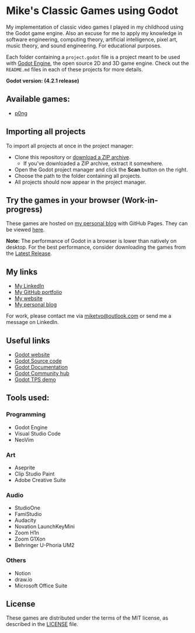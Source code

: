 # Mike's Classic Games using Godot

My implementation of classic video games I played in my childhood using the Godot game engine. Also an excuse for me to apply my knowledge in software engineering, computing theory, artificial intelligence, pixel art, music theory, and sound engineering. For educational purposes.

Each folder containing a `project.godot` file is a project meant to be used with [Godot Engine](https://godotengine.org), the open source 2D and 3D game engine. Check out the `README.md` files in each of these projects for more details.

**Godot version: (4.2.1 release)**

## Available games:

- [p0ng](p0ng/README.md)

## Importing all projects

To import all projects at once in the project manager:

- Clone this repository or [download a ZIP archive](https://github.com/miketvo/classic-games-godot/archive/main.zip).
  - If you've downloaded a ZIP archive, extract it somewhere.
- Open the Godot project manager and click the **Scan** button on the right.
- Choose the path to the folder containing all projects.
- All projects should now appear in the project manager.

## Try the games in your browser (Work-in-progress)

These games are hosted on [my personal blog](http://miketvo.github.io) with GitHub Pages. They can be viewed [here](https://miketvo.github.io/classic-games-godot/).

**Note:** The performance of Godot in a browser is lower than natively on desktop. For the best performance, consider downloading the games from the [Latest Release](https://github.com/miketvo/classic-games-godot/releases/latest/).

## My links

- [My LinkedIn](https://www.linkedin.com/in/miketvo/)
- [My GitHub portfolio](https://github.com/miketvo)
- [My website](https://miketvo.com)
- [My personal blog](http://miketvo.github.io)

For work, please contact me via [miketvo@outlook.com](mailto:miketvo@outlook.com) or send me a message on LinkedIn.

## Useful links

- [Godot website](https://godotengine.org)
- [Godot Source code](https://github.com/godotengine/godot)
- [Godot Documentation](http://docs.godotengine.org)
- [Godot Community hub](https://godotengine.org/community)
- [Godot TPS demo](https://github.com/godotengine/tps-demo)

## Tools used:

### Programming

- Godot Engine
- Visual Studio Code
- NeoVim

### Art

- Aseprite
- Clip Studio Paint
- Adobe Creative Suite

### Audio

- StudioOne
- FamiStudio
- Audacity
- Novation LaunchKeyMini
- Zoom H1n
- Zoom G1Xon
- Behringer U-Phoria UM2

### Others

- Notion
- draw.io
- Microsoft Office Suite

## License

These games are distributed under the terms of the MIT license, as described in the [LICENSE](LICENSE) file.
